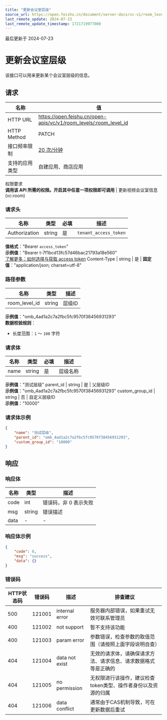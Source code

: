 ```yaml
---
title: "更新会议室层级"
source_url: https://open.feishu.cn/document/server-docs/vc-v1/room_level/patch
last_remote_update: 2024-07-23
last_remote_update_timestamp: 1721719977000
---
```

最后更新于 2024-07-23

# 更新会议室层级

该接口可以用来更新某个会议室层级的信息。

## 请求
名称 | 值
---|---
HTTP URL | https://open.feishu.cn/open-apis/vc/v1/room_levels/:room_level_id
HTTP Method | PATCH
接口频率限制 | [20 次/分钟](https://open.feishu.cn/document/ukTMukTMukTM/uUzN04SN3QjL1cDN)
支持的应用类型 | 自建应用、商店应用
权限要求  
            **调用该 API 所需的权限。开启其中任意一项权限即可调用** | 更新视频会议室信息(vc:room)

### 请求头

名称 | 类型 | 必填 | 描述
--- | --- | --- | ---
Authorization | string | 是 | `tenant_access_token`  
**值格式**："Bearer `access_token`"  
**示例值**："Bearer t-7f1bcd13fc57d46bac21793a18e560"  
[了解更多：如何选择与获取 access token](https://open.feishu.cn/document/uAjLw4CM/ugTN1YjL4UTN24CO1UjN/trouble-shooting/how-to-choose-which-type-of-token-to-use)
Content-Type | string | 是 | **固定值**："application/json; charset=utf-8"

### 路径参数

名称 | 类型 | 描述
--- | --- | ---
room_level_id | string | 层级ID  
**示例值**："omb_4ad1a2c7a2fbc5fc9570f38456931293"  
**数据校验规则**：  
- 长度范围：`1` ～ `100` 字符

### 请求体

名称 | 类型 | 必填 | 描述
--- | --- | --- | ---
name | string | 是 | 层级名称  
**示例值**："测试层级"
parent_id | string | 是 | 父层级ID  
**示例值**："omb_4ad1a2c7a2fbc5fc9570f38456931293"
custom_group_id | string | 否 | 自定义层级ID  
**示例值**："10000"

### 请求体示例
```json
{
    "name": "测试层级",
    "parent_id": "omb_4ad1a2c7a2fbc5fc9570f38456931293",
    "custom_group_id": "10000"
}
```

## 响应

### 响应体

名称 | 类型 | 描述
--- | --- | ---
code | int | 错误码，非 0 表示失败
msg | string | 错误描述
data | \- | \-

### 响应体示例
```json
{
    "code": 0,
    "msg": "success",
    "data": {}
}
```

### 错误码

HTTP状态码 | 错误码 | 描述 | 排查建议
--- | --- | --- | ---
500 | 121001 | internal error | 服务器内部错误，如果重试无效可联系管理员
400 | 121002 | not support | 暂不支持该功能
400 | 121003 | param error | 参数错误，检查参数的取值范围（请按照上面字段说明自查）
404 | 121004 | data not exist | 无效的请求体，请确保请求方法、请求信息、请求数据格式等是正确的
404 | 121005 | no permission | 无权限进行该操作，建议检查token类型、操作者身份以及资源的归属
404 | 121006 | data conflict | 通常由于CAS机制导致，可在更新数据后重试
